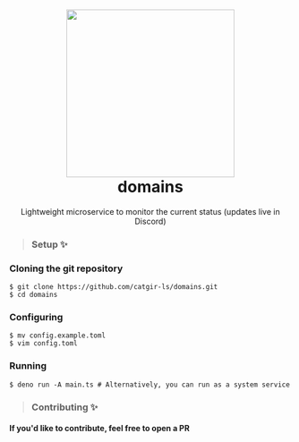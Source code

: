 <div align="center">
    <h1><img src="https://i.imgur.com/eId0hE3.png" width="300px"><br />domains</h1>
    <p>Lightweight microservice to monitor the current status (updates live in Discord)</p>
</div>

> ### Setup ✨
### Cloning the git repository
```
$ git clone https://github.com/catgir-ls/domains.git
$ cd domains
```
### Configuring
```
$ mv config.example.toml
$ vim config.toml
```
### Running 
```
$ deno run -A main.ts # Alternatively, you can run as a system service
```
> ### Contributing ✨
#### If you'd like to contribute, feel free to open a PR